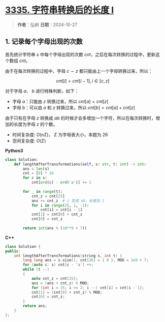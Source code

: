 # [3335. 字符串转换后的长度 I](https://leetcode.cn/problems/total-characters-in-string-after-transformations-i/)

> **作者**：弘树
> **日期**：2024-10-27

## 1. 记录每个字母出现的次数

首先统计字符串 $s$ 中每个字母出现的次数 $cnt$，之后在每次转换的过程中，更新这个数组 $cnt$。

由于在每次转换的过程中，字母 $c \sim z$ 都只能由上一个字母转换过来，所以：

$$
    cnt[i] = cnt[i - 1], i \in [c, z]
$$

对于字母 $a$、 $b$ 进行特殊判断，如下：

- 字母 $a$：只能由 $z$ 转换过来，所以 $cnt[a] = cnt[z]$
- 字母 $b$：可以由 $a$ 和 $z$ 转换过来，所以 $cnt[b] = cnt[a] + cnt[z]$

由于只有在字母 $z$ 转换成 $ab$ 的时候才会多增加一个字符，所以在每次转换时，增加的长度为字母 $z$ 的个数。

- 时间复杂度: $O(n\Sigma)$， $\Sigma$ 为字母表大小，本题为 $26$
- 空间复杂度: $O(\Sigma)$

**Python3**

```python
class Solution:
    def lengthAfterTransformations(self, s: str, t: int) -> int:
        ans = len(s)
        cnt = [0] * 26
        for c in s:
            cnt[ord(c) - ord('a')] += 1
    
        for _ in range(t):
            cnt_z = cnt[25]
            ans += cnt_z  # z 变成 ab，长度加 1
            for i in range(25, 1, -1):
                cnt[i] = cnt[i - 1]
            cnt[1] = cnt[0] + cnt_z
            cnt[0] = cnt_z
    
        return int(ans % (10**9 + 7))
```

**C++**

```C++
class Solution {
public:
    int lengthAfterTransformations(string s, int t) {
        long long ans = s.size(), cnt[26] = { 0 }, MOD = 1e9 + 7;
        for (auto c: s) cnt[c - 'a'] ++;
        while (t --)
        {
            auto cnt_z = cnt[25];
            ans = (ans + cnt_z) % MOD;
            for (int i = 25; i >= 2; i --) cnt[i] = cnt[i - 1];
            cnt[1] = (cnt[0] + cnt_z) % MOD;
            cnt[0] = cnt_z;
        }
        return ans;
    }
};
```